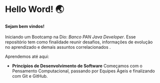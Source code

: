 # Hello Word!  :earth_asia:

#### Sejam bem vindos!

Iniciando um Bootcamp na Dio: *Banco PAN Java Developer*.
Esse repositório tem como finalidade reunir desafios, informações de evolução no aprendizado e demais assuntos correlacionados .

Aprendemos até aqui:
- **Princípios de Desenvolvimento de Software**
Começamos com o Pensamento Computacional, passando por Equipes Ágeis e finalizando com Git e GitHub.
